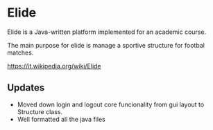 # Elide

Elide is a Java-written platform implemented for an academic course.

The main purpose for elide is manage a sportive structure for footbal matches.

https://it.wikipedia.org/wiki/Elide

##  Updates
- Moved down login and logout core funcionality from gui layout to Structure class.
- Well formatted all the java files
